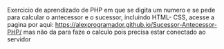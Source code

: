 Exercicio de aprendizado de PHP em que se digita um numero e se pede para calcular o antecessor e o sucessor, incluindo HTML- CSS, 
acesse a pagina por aqui: https://alexprogramador.github.io/Sucessor-Antecessor-PHP/
mas não da para faze o calculo pois precisa estar conectado ao servidor
